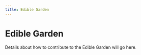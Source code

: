 ```yaml
---
title: Edible Garden
---
```


# Edible Garden

Details about how to contribute to the Edible Garden will go here.
